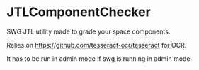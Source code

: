 # JTLComponentChecker

SWG JTL utility made to grade your space components.

Relies on https://github.com/tesseract-ocr/tesseract for OCR.

It has to be run in admin mode if swg is running in admin mode. 
